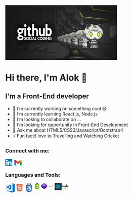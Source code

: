 <img align="center" alt="image" width="70%" src="Github-banner.jpg">
<h1> Hi there, I'm Alok 👋</h1>

## I'm a Front-End developer
- 🔭 I’m currently working on something cool 😄
- 🌱 I’m currently learning React.js, Node.js
- 👯 I’m looking to collaborate on ...
- 🤔 I’m looking for opportunity in Front-End Development
- 💬 Ask me about HTML5/CSS3/Javascript/Bootstrap4
- ⚡ Fun fact:I love to Travelling and Watching Cricket

### Connect with me:

<img align="left" alt="image" width="22px" src="linkedin.png">
<img align="left" alt="image" width="36px" src="gmail.jpg">
<br/>

### Languages and Tools:

<img align="left" alt="image" width="30px" src="visual studio code.png">
<img align="left" alt="image" width="30px" src="html5.png">
<img align="left" alt="image" width="30px" src="css3.png">
<img align="left" alt="image" width="22px" src="javascript.png">
<img align="left" alt="image" width="22px" src="bootstrap4.jpg">
<img align="left" alt="image" width="22px" src="mysql.svg">
<img align="left" alt="image" width="22px" src="react.png">
<img align="left" alt="image" width="22px" src="node.png">
